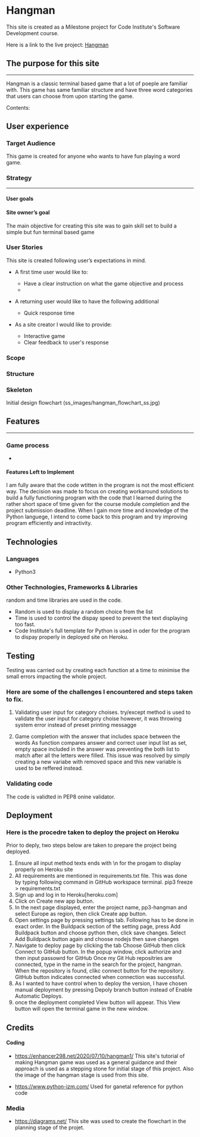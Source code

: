 
# Hangman


This site is created as a Milestone project for Code Institute's Software Development course.

Here is a link to the live project: [Hangman](https://https://pp3-hangman.herokuapp.com/)


## The purpose for this site 
---
Hangman is a classic terminal based game that a lot of poeple are familiar with.
This game has same familiar structure and have three word categories that users can choose from upon starting the game.




Contents:


## User experience

### Target Audience

This game is created for anyone who wants to have fun playing a word game.


###  Strategy 
---

####  User goals 


####  Site owner’s goal 

The main objective for creating this site was to gain skill set to build a simple but fun terminal based game


###  User Stories 

This site is created following user’s expectations in mind.

* A first time user would like to:
    * Have a clear instruction on what the game objective and process
    * 


* A returning user would like to have the following additional 
   * Quick response time

* As a site creator I would like to provide:
  * Interactive game 
  * Clear feedback to user's response


###  Scope 


###  Structure 



###  Skeleton 

Initial design flowchart (ss_images/hangman_flowchart_ss.jpg)



##  Features 
---




###  Game process 

* 

#### Features Left to Implement

I am fully aware that the code wtitten in the program is not the most efficient way. The decision was made to focus on creating workaround solutions to build a fully functioning program with the code that I learned during the rather short space of time given for the course module completion and the project submission deadline.
When I gain more time and knowledge of the Python languege, I intend to come back to this program and try improving program efficiently and intractivity. 


##  Technologies 

###  Languages 

 * Python3

###  Other Technologies, Frameworks & Libraries 
random and time libraries are used in the code.
* Random is used to display a random choice from the list
* Time is used to control the dispay speed to prevent the text displaying too fast.
* Code Institute's full template for Python is used in oder for the program to dispay properly in deployed site on Heroku.

 
 
##  Testing 
Testing was carried out by creating each function at a time to minimise the small errors impacting the whole project.

### Here are some of the challenges I encountered and steps taken to fix.

1. Validating user input for category choises.
  try/except method is used to validate the user input for category choise however, it was throwing system error instead of preset printing messagge 

2. Game completion with the answer that includes space between the words
  As function compares answer and correct user input list as set, empty space included in the answer was preventing the both list to match after all the letters were filled. 
  This issue was resolved by simply creating a new variabe with removed space and this new variable is used to be reffered instead.


###  Validating code 

The code is validted in PEP8 onine validator.

##  Deployment 
### Here is the procedre taken to deploy the project on Heroku

Prior to deply, two steps below are taken to prepare the project being deployed.
1. Ensure all input method texts ends with \n for the progam to display properly on Heroku site
2. All requirements are mentioned in requirements.txt file. This was done by typing following command in GitHub workspace terminal.
  pip3 freeze > requirements.txt
3. Sign up and log in to Heroku[heroku.com]
4. Click on Create new app button. 
5. In the next page displayed, enter the project name, pp3-hangman and select Europe as region, then click Create app button.
6. Open settings page by pressing settings tab. Following has to be done in exact order.
   In the Buildpack section of the setting page, press Add Buildpack button and choose python then, click save changes.
   Select Add Buildpack button again and choose nodejs then save changes
7. Navigate to deploy page by clicking the tab
   Choose GitHub then click Connect to GitHub button.
   In the popup window, click authorize and then input passowrd for GitHub
   Once my Git Hub repositries are connected, type in the name in the search for the project, hangman.
   When the repository is found, clikc connect button for the repository.
   GitHub button indicates connected when connection was successful.
8. As I wanted to have control when to deploy the version, I have chosen manual deployment by pressing Depoly branch button instead of Enable Automatic Deploys. 
9. once the deployment completed View button will appear. This View button will open the terminal game in the new window.

##  Credits 

####  Coding 

* https://enhancer298.net/2020/07/10/hangman1/    This site's tutorial of making Hangman game was used as a general guidance and their approach is used as a stepping stone for initial stage of this project. Also the image of the hangman stage is used from this site.

* https://www.python-izm.com/   Used for ganetal reference for python code




###  Media 

* https://diagrams.net/       This site was used to create the flowchart in the planning stage of the projet. 


